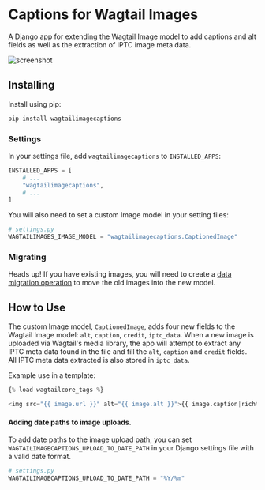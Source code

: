 # Captions for Wagtail Images

A Django app for extending the Wagtail Image model to add captions and alt fields as
well as the extraction of IPTC image meta data.

![screenshot](https://github.com/newshour/wagtailimagecaptions/assets/14984514/278f5d01-7f2e-48a8-98fd-aaaa6c2d6b8c)

## Installing

Install using pip:

```sh
pip install wagtailimagecaptions
```

### Settings

In your settings file, add `wagtailimagecaptions` to `INSTALLED_APPS`:

```python
INSTALLED_APPS = [
    # ...
    "wagtailimagecaptions",
    # ...
]
```

You will also need to set a custom Image model in your setting files:

```python
# settings.py
WAGTAILIMAGES_IMAGE_MODEL = "wagtailimagecaptions.CaptionedImage"
```

### Migrating

Heads up! If you have existing images, you will need to create a [data migration operation](https://docs.wagtail.org/en/latest/advanced_topics/images/custom_image_model.html#migrating-from-the-builtin-image-model) to move the old images into
the new model.

## How to Use

The custom Image model, `CaptionedImage`, adds four new fields to the Wagtail Image model: `alt`, `caption`, `credit`, `iptc_data`. When a new image is uploaded via Wagtail's media library, the app will attempt to extract any IPTC meta data found in the file and fill
the `alt`, `caption` and `credit` fields. All IPTC meta data  extracted is also stored in `iptc_data`.

Example use in a template:

```python
{% load wagtailcore_tags %}

<img src="{{ image.url }}" alt="{{ image.alt }}">{{ image.caption|richtext }}
```

#### Adding date paths to image uploads.

To add date paths to the image upload path, you can set `WAGTAILIMAGECAPTIONS_UPLOAD_TO_DATE_PATH` in your Django settings file with a valid date format.

```python
# settings.py
WAGTAILIMAGECAPTIONS_UPLOAD_TO_DATE_PATH = "%Y/%m"
```